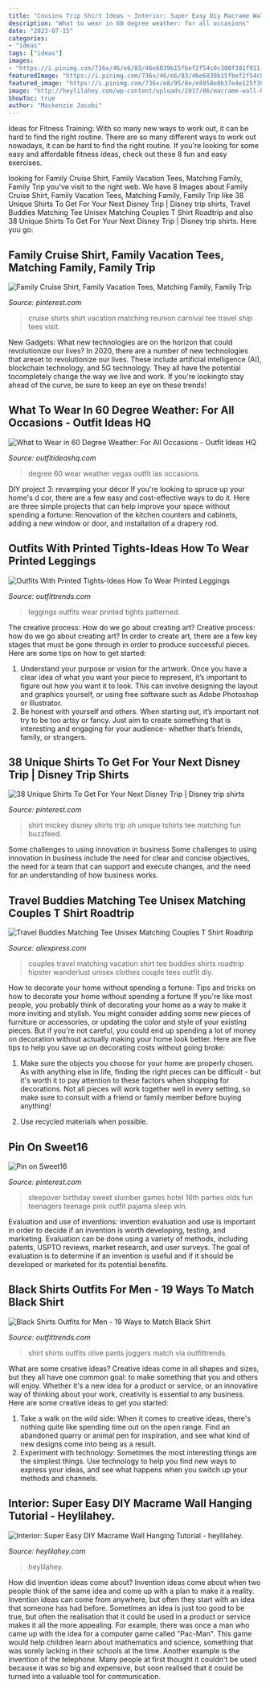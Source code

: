 ```yaml
---
title: "Cousins Trip Shirt Ideas ~ Interior: Super Easy Diy Macrame Wall Hanging Tutorial"
description: "What to wear in 60 degree weather: for all occasions"
date: "2023-07-15"
categories:
- "ideas"
tags: ["ideas"]
images:
- "https://i.pinimg.com/736x/46/e6/83/46e6839b15fbef2f54c0c300f381f911.jpg"
featuredImage: "https://i.pinimg.com/736x/46/e6/83/46e6839b15fbef2f54c0c300f381f911.jpg"
featured_image: "https://i.pinimg.com/736x/e8/95/8e/e8958e8b37e4e125f3029039bc0ed8b4.jpg"
image: "http://heylilahey.com/wp-content/uploads/2017/06/macrame-wall-hanging-6.jpg"
ShowToc: true
author: "Mackenzie Jacobi"
---
```



Ideas for Fitness Training: With so many new ways to work out, it can be hard to find the right routine.
There are so many different ways to work out nowadays, it can be hard to find the right routine. If you're looking for some easy and affordable fitness ideas, check out these 8 fun and easy exercises.

	

		
looking for Family Cruise Shirt, Family Vacation Tees, Matching Family, Family Trip you've visit to the right web. We have 8 Images about Family Cruise Shirt, Family Vacation Tees, Matching Family, Family Trip like 38 Unique Shirts To Get For Your Next Disney Trip | Disney trip shirts, Travel Buddies Matching Tee Unisex Matching Couples T Shirt Roadtrip and also 38 Unique Shirts To Get For Your Next Disney Trip | Disney trip shirts. Here you go:
		
    
## Family Cruise Shirt, Family Vacation Tees, Matching Family, Family Trip

<img loading=lazy src="https://i.pinimg.com/736x/46/e6/83/46e6839b15fbef2f54c0c300f381f911.jpg" onerror="this.onerror=null;this.src='https://tse2.mm.bing.net/th?id=OIP.YTOU9sltz3zRfq-X8fdGgwHaF7&amp;pid=15.1';" alt="Family Cruise Shirt, Family Vacation Tees, Matching Family, Family Trip">

_Source: pinterest.com_

>cruise shirts shirt vacation matching reunion carnival tee travel ship tees visit. 

	

New Gadgets: What new technologies are on the horizon that could revolutionize our lives?
In 2020, there are a number of new technologies that areset to revolutionize our lives. These include artificial intelligence (AI), blockchain technology, and 5G technology. They all have the potential tocompletely change the way we live and work. If you're lookingto stay ahead of the curve, be sure to keep an eye on these trends!

    
## What To Wear In 60 Degree Weather: For All Occasions - Outfit Ideas HQ

<img loading=lazy src="http://outfitideashq.com/wp-content/uploads/2017/03/60_degree_in_vegas.jpg" onerror="this.onerror=null;this.src='https://tse1.mm.bing.net/th?id=OIP.kaXPLpS7g7bWgW_E_s_0TAHaO0&amp;pid=15.1';" alt="What to Wear in 60 Degree Weather: For All Occasions - Outfit Ideas HQ">

_Source: outfitideashq.com_

>degree 60 wear weather vegas outfit las occasions. 

	

DIY project 3: revamping your décor
If you're looking to spruce up your home's d cor, there are a few easy and cost-effective ways to do it. Here are three simple projects that can help improve your space without spending a fortune: Renovation of the kitchen counters and cabinets, adding a new window or door, and installation of a drapery rod.

    
## Outfits With Printed Tights-Ideas How To Wear Printed Leggings

<img loading=lazy src="https://www.outfittrends.com/wp-content/uploads/2016/01/Cool-and-Easy-Road-Trip-Outfits-7.jpg" onerror="this.onerror=null;this.src='https://tse2.mm.bing.net/th?id=OIP.HkodKh6k1DxFLN9wACdqvwHaN_&amp;pid=15.1';" alt="Outfits With Printed Tights-Ideas How To Wear Printed Leggings">

_Source: outfittrends.com_

>leggings outfits wear printed tights patterned. 

	

The creative process: How do we go about creating art?
Creative process: how do we go about creating art?
In order to create art, there are a few key stages that must be gone through in order to produce successful pieces. Here are some tips on how to get started: 

1. Understand your purpose or vision for the artwork. Once you have a clear idea of what you want your piece to represent, it’s important to figure out how you want it to look. This can involve designing the layout and graphics yourself, or using free software such as Adobe Photoshop or Illustrator. 
2. Be honest with yourself and others. When starting out, it’s important not try to be too artsy or fancy. Just aim to create something that is interesting and engaging for your audience- whether that’s friends, family, or strangers. 

    
## 38 Unique Shirts To Get For Your Next Disney Trip | Disney Trip Shirts

<img loading=lazy src="https://i.pinimg.com/736x/7c/d1/5b/7cd15b029f1a7c429b91410a384dd4f8.jpg" onerror="this.onerror=null;this.src='https://tse2.mm.bing.net/th?id=OIP.Zb42DJcdvHjSEBm6p020UQHaHa&amp;pid=15.1';" alt="38 Unique Shirts To Get For Your Next Disney Trip | Disney trip shirts">

_Source: pinterest.com_

>shirt mickey disney shirts trip oh unique tshirts tee matching fun buzzfeed. 

	

Some challenges to using innovation in business
Some challenges to using innovation in business include the need for clear and concise objectives, the need for a team that can support and execute changes, and the need for an understanding of how business works.

    
## Travel Buddies Matching Tee Unisex Matching Couples T Shirt Roadtrip

<img loading=lazy src="https://ae01.alicdn.com/kf/HTB1gLitbYuWBuNjSszgq6z8jVXa9/Travel-Buddies-Matching-Tee-Unisex-Matching-Couples-T-Shirt-Roadtrip-Wanderlust-Vacation-Tumblr-Top-Clothes-Hipster.jpg" onerror="this.onerror=null;this.src='https://tse2.mm.bing.net/th?id=OIP.fNcwpZ3ksftJJOB-H16amQHaHG&amp;pid=15.1';" alt="Travel Buddies Matching Tee Unisex Matching Couples T Shirt Roadtrip">

_Source: aliexpress.com_

>couples travel matching vacation shirt tee buddies shirts roadtrip hipster wanderlust unisex clothes couple tees outfit diy. 

	

How to decorate your home without spending a fortune: Tips and tricks on how to decorate your home without spending a fortune
If you're like most people, you probably think of decorating your home as a way to make it more inviting and stylish. You might consider adding some new pieces of furniture or accessories, or updating the color and style of your existing pieces. But if you're not careful, you could end up spending a lot of money on decoration without actually making your home look better. Here are five tips to help you save up on decorating costs without going broke: 
1. Make sure the objects you choose for your home are properly chosen. As with anything else in life, finding the right pieces can be difficult - but it's worth it to pay attention to these factors when shopping for decorations. Not all pieces will work together well in every setting, so make sure to consult with a friend or family member before buying anything! 

2. Use recycled materials when possible.

    
## Pin On Sweet16

<img loading=lazy src="https://i.pinimg.com/736x/e8/95/8e/e8958e8b37e4e125f3029039bc0ed8b4.jpg" onerror="this.onerror=null;this.src='https://tse2.mm.bing.net/th?id=OIP.9cP4RR7Q19lzlY51BnuNOwHaFi&amp;pid=15.1';" alt="Pin on Sweet16">

_Source: pinterest.com_

>sleepover birthday sweet slumber games hotel 16th parties olds fun teenagers teenage pink outfit pajama sleep win. 

	

Evaluation and use of inventions:
invention evaluation and use is important in order to decide if an invention is worth developing, testing, and marketing. Evaluation can be done using a variety of methods, including patents, USPTO reviews, market research, and user surveys. The goal of evaluation is to determine if an invention is useful and if it should be developed or marketed for its potential benefits.

    
## Black Shirts Outfits For Men - 19 Ways To Match Black Shirt

<img loading=lazy src="http://www.outfittrends.com/wp-content/uploads/2017/03/Green-Joggers-and-black-shirt-1003x1024.jpg" onerror="this.onerror=null;this.src='https://tse2.mm.bing.net/th?id=OIP.KLcH7-T_B-cUoE1jSFkVGAHaHj&amp;pid=15.1';" alt="Black Shirts Outfits for Men - 19 Ways to Match Black Shirt">

_Source: outfittrends.com_

>shirt shirts outfits olive pants joggers match via outfittrends. 

	

What are some creative ideas?
Creative ideas come in all shapes and sizes, but they all have one common goal: to make something that you and others will enjoy. Whether it's a new idea for a product or service, or an innovative way of thinking about your work, creativity is essential to any business. Here are some creative ideas to get you started: 
1. Take a walk on the wild side: When it comes to creative ideas, there's nothing quite like spending time out on the open range. Find an abandoned quarry or animal pen for inspiration, and see what kind of new designs come into being as a result. 
2. Experiment with technology: Sometimes the most interesting things are the simplest things. Use technology to help you find new ways to express your ideas, and see what happens when you switch up your methods and channels. 

    
## Interior: Super Easy DIY Macrame Wall Hanging Tutorial - Heylilahey.

<img loading=lazy src="http://heylilahey.com/wp-content/uploads/2017/06/macrame-wall-hanging-6.jpg" onerror="this.onerror=null;this.src='https://tse1.mm.bing.net/th?id=OIP.MFvpY3CCOn_6LAXP0x5INAHaLH&amp;pid=15.1';" alt="Interior: Super Easy DIY Macrame Wall Hanging Tutorial - heylilahey.">

_Source: heylilahey.com_

>heylilahey. 

	

How did invention ideas come about?
Invention ideas come about when two people think of the same idea and come up with a plan to make it a reality. Invention ideas can come from anywhere, but often they start with an idea that someone has had before. Sometimes an idea is just too good to be true, but often the realisation that it could be used in a product or service makes it all the more appealing. For example, there was once a man who came up with the idea for a computer game called "Pac-Man". This game would help children learn about mathematics and science, something that was sorely lacking in their schools at the time. Another example is the invention of the telephone. Many people at first thought it couldn't be used because it was so big and expensive, but soon realised that it could be turned into a valuable tool for communication.

